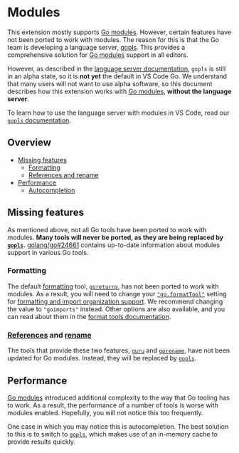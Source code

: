 # Modules

This extension mostly supports [Go modules]. However, certain features have not been ported to work with modules. The reason for this is that the Go team is developing a language server, [gopls](gopls.md). This provides a comprehensive solution for [Go modules] support in all editors.

However, as described in the [language server documentation](gopls.md), `gopls` is still in an alpha state, so it is **not yet** the default in VS Code Go. We understand that many users will not want to use alpha software, so this document describes how this extension works with [Go modules], **without the language server**.

To learn how to use the language server with modules in VS Code, read our [`gopls` documentation](gopls.md).

## Overview

* [Missing features](#missing-features)
  * [Formatting](#formatting)
  * [References and rename](#references-and-rename)
* [Performance](#performance)
  * [Autocompletion](#autocompletion)

## Missing features

As mentioned above, not all Go tools have been ported to work with modules. **Many tools will never be ported, as they are being replaced by [`gopls`](gopls.md).** [golang/go#24661](https://golang.org/issues/24661) contains up-to-date information about modules support in various Go tools.

### Formatting

The default [formatting](features.md#format-and-organize-imports) tool, [`goreturns`](tools.md#formatting), has not been ported to work with modules. As a result, you will need to change your [`"go.formatTool"`](settings.md#formatTool) setting for [formatting and import organization support](features.md#format-and-organize-imports). We recommend changing the value to `"goimports"` instead. Other options are also available, and you can read about them in the [format tools documentation](tools.md#formatting).

<!--TODO(rstambler): I never thought about this before, but it seems like we should either change the default or do the port ourselves. I doubt it would take long.-->

### [References](features.md#find-references) and [rename](tools.md#rename)

The tools that provide these two features, [`guru`](tools.md#guru) and [`gorename`](tools.md#gorename), have not been updated for Go modules. Instead, they will be replaced by [`gopls`](gopls.md).

## Performance

[Go modules] introduced additional complexity to the way that Go tooling has to work. As a result, the performance of a number of tools is worse with modules enabled. Hopefully, you will not notice this too frequently.

One case in which you may notice this is autocompletion. The best solution to this is to switch to [`gopls`](gopls.md), which makes use of an in-memory cache to provide results quickly.

[Go modules]: https://blog.golang.org/using-go-modules
